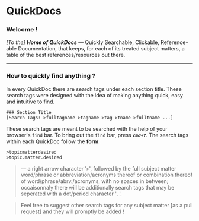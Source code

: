 

QuickDocs
===

### Welcome !

*[To the]* ***Home of QuickDocs*** –– Quickly Searchable, Clickable,
Reference-able Documentation, that keeps, for each of its treated subject
matters, a table of the best references/resources out there.

----------------------------------------------------------------------------------
### How to quickly find anything ?

In every QuickDoc there are search tags under each section title. These search tags
were designed with the idea of making anything quick, easy and intuitive to find.

```
### Section Title
[Search Tags: >fulltagname >tagname >tag >tname >fulltname ...]
```

These search tags are meant to be searched with the help of your browser's `find`
bar. To bring out the `find` bar, press ***`cmd+f`***. The search tags within each
QuickDoc follow the **form**:

```
>topicmatterdesired
>topic.matter.desired
```

> –– a right arrow character '`>`', followed by the full subject matter word/phrase
> or abbreviation/acronyms thereof or combination thereof of word/phrase/abrv./acronyms,
> with no spaces in between; occaisonnaly there will be additionally search tags that may
> be seperated with a dot/period character '`.`'.

> Feel free to suggest other search tags for any subject matter [as a pull request] and they will promptly be added !

